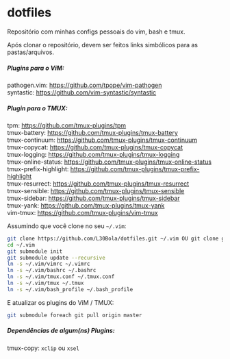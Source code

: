 # dotfiles

Repositório com minhas configs pessoais do vim, bash e tmux.

Após clonar o repositório, devem ser feitos links simbólicos para as pastas/arquivos.

##### Plugins para o ViM:
pathogen.vim: https://github.com/tpope/vim-pathogen <br>
syntastic: https://github.com/vim-syntastic/syntastic

##### Plugin para o TMUX:
tpm: https://github.com/tmux-plugins/tpm <br>
tmux-battery: https://github.com/tmux-plugins/tmux-battery <br>
tmux-continuum: https://github.com/tmux-plugins/tmux-continuum <br>
tmux-copycat: https://github.com/tmux-plugins/tmux-copycat <br>
tmux-logging: https://github.com/tmux-plugins/tmux-logging <br>
tmux-online-status: https://github.com/tmux-plugins/tmux-online-status <br>
tmux-prefix-highlight: https://github.com/tmux-plugins/tmux-prefix-highlight <br>
tmux-resurrect: https://github.com/tmux-plugins/tmux-resurrect <br>
tmux-sensible: https://github.com/tmux-plugins/tmux-sensible <br>
tmux-sidebar: https://github.com/tmux-plugins/tmux-sidebar <br>
tmux-yank: https://github.com/tmux-plugins/tmux-yank <br>
vim-tmux: https://github.com/tmux-plugins/vim-tmux <br>

Assumindo que você clone no seu `~/.vim`:
```bash
git clone https://github.com/L30Bola/dotfiles.git ~/.vim OU git clone git@github.com:L30Bola/dotfiles.git ~/.vim
cd ~/.vim
git submodule init
git submodule update --recursive
ln -s ~/.vim/vimrc ~/.vimrc
ln -s ~/.vim/bashrc ~/.bashrc
ln -s ~/.vim/tmux.conf ~/.tmux.conf
ln -s ~/.vim/tmux ~/.tmux
ln -s ~/.vim/bash_profile ~/.bash_profile
```

E atualizar os plugins do ViM / TMUX:
```bash
git submodule foreach git pull origin master
```

##### Dependências de algum(ns) Plugins:
tmux-copy: `xclip` ou `xsel`
